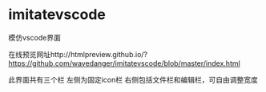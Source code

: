 # imitatevscode
模仿vscode界面


在线预览网址http://htmlpreview.github.io/?https://github.com/wavedanger/imitatevscode/blob/master/index.html


此界面共有三个栏
左侧为固定icon栏
右侧包括文件栏和编辑栏，可自由调整宽度
